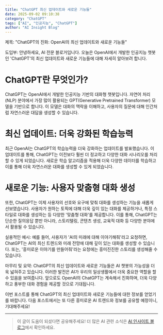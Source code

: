 ```yaml
---
title: "ChatGPT 최신 업데이트와 새로운 기능들"
date: 2025-09-02 09:10:38
category: "ChatGPT"
tags: ["AI", "인공지능", "ChatGPT"]
author: "AI Insight Blog"
---
```


제목: "ChatGPT의 진화: OpenAI의 최신 업데이트와 새로운 기능들"

도입부:
안녕하세요, AI 전문 블로거입니다. 오늘은 OpenAI에서 개발한 인공지능 챗봇인 'ChatGPT'의 최신 업데이트와 새로운 기능들에 대해 자세히 알아보려 합니다. 

# ChatGPT란 무엇인가?

ChatGPT는 OpenAI에서 개발한 인공지능 기반의 대화형 챗봇입니다. 자연어 처리(NLP) 분야에서 가장 많이 활용되는 GPT(Generative Pretrained Transformer) 모델을 기반으로 합니다. 이 모델은 대화의 맥락을 이해하고, 사용자의 질문에 대해 인간처럼 자연스러운 대답을 생성할 수 있습니다.

# 최신 업데이트: 더욱 강화된 학습능력

최근 OpenAI는 ChatGPT의 학습능력을 더욱 강화하는 업데이트를 발표했습니다. 이 업데이트를 통해, ChatGPT는 이전보다 훨씬 더 정교하고 다양한 대화 시나리오를 처리할 수 있게 되었습니다. 새로운 학습 알고리즘을 적용해 더욱 다양한 데이터를 학습하고 이를 통해 더욱 자연스러운 대화를 생성할 수 있게 되었습니다.

# 새로운 기능: 사용자 맞춤형 대화 생성

또한, ChatGPT는 이제 사용자의 선호와 요구에 맞춰 대화를 생성하는 기능을 새롭게 선보였습니다. 사용자가 원하는 토픽에 대해 더욱 깊이 있는 대화를 제공하거나, 특정 스타일로 대화를 생성하는 등 다양한 '맞춤형 대화'를 제공합니다. 이를 통해, ChatGPT는 단순한 질의응답 뿐만 아니라, 스토리텔링, 콘텐츠 생성, 교육적 대화 등 다양한 분야에서 활용될 수 있습니다.

실용적인 예시:
예를 들어, 사용자가 'AI의 미래에 대해 이야기해줘'라고 요청하면, ChatGPT는 AI의 최신 트렌드와 미래 전망에 대해 깊이 있는 대화를 생성할 수 있습니다. 또는, '흥미로운 이야기를 만들어줘'라는 요청에는 흥미진진한 스토리를 생성해줄 수 있습니다.

마무리 및 요약:
ChatGPT의 최신 업데이트와 새로운 기능들은 AI 챗봇의 가능성을 더욱 넓혀주고 있습니다. 이러한 발전은 AI가 우리의 일상생활에서 더욱 중요한 역할을 할 수 있음을 보여줍니다. 앞으로도 OpenAI의 ChatGPT는 계속해서 진화하며, 더욱 다양하고 풍부한 대화 경험을 제공할 것으로 기대됩니다.

이번 포스트를 통해 ChatGPT의 최신 업데이트와 새로운 기능들에 대한 정보를 얻었기를 바랍니다. 다음 포스트에서는 또 다른 흥미로운 AI 트렌드와 정보를 공유할 예정이니, 기대해주세요!

---

> 이 글이 도움이 되셨다면 공유해주세요! 
> 더 많은 AI 관련 소식은 [AI 인사이트 블로그](https://tonyhwang1004.github.io/ai-insight-blog)에서 확인하세요.
